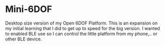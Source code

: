 # Mini-6DOF
Desktop size version of my Open 6DOF Platform. This is an expansion on my initial learning that I did to get up to speed for the big version.  I wanted to enabled BLE use so I can control the little platform from my phone,.. or other BLE device.
